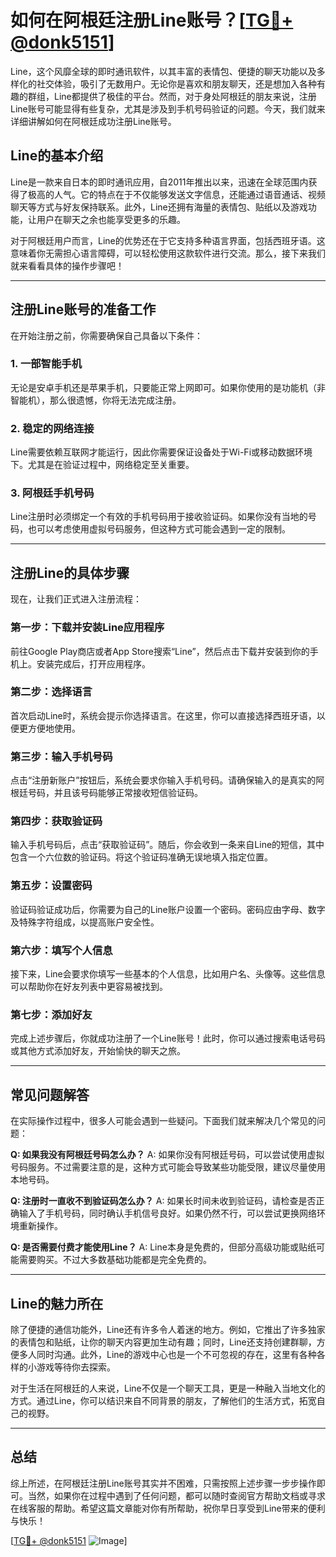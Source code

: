# 如何在阿根廷注册Line账号？[[TG💪+ @donk5151](https://t.me/s/donk5151)]

Line，这个风靡全球的即时通讯软件，以其丰富的表情包、便捷的聊天功能以及多样化的社交体验，吸引了无数用户。无论你是喜欢和朋友聊天，还是想加入各种有趣的群组，Line都提供了极佳的平台。然而，对于身处阿根廷的朋友来说，注册Line账号可能显得有些复杂，尤其是涉及到手机号码验证的问题。今天，我们就来详细讲解如何在阿根廷成功注册Line账号。

## Line的基本介绍

Line是一款来自日本的即时通讯应用，自2011年推出以来，迅速在全球范围内获得了极高的人气。它的特点在于不仅能够发送文字信息，还能通过语音通话、视频聊天等方式与好友保持联系。此外，Line还拥有海量的表情包、贴纸以及游戏功能，让用户在聊天之余也能享受更多的乐趣。

对于阿根廷用户而言，Line的优势还在于它支持多种语言界面，包括西班牙语。这意味着你无需担心语言障碍，可以轻松使用这款软件进行交流。那么，接下来我们就来看看具体的操作步骤吧！

---

## 注册Line账号的准备工作

在开始注册之前，你需要确保自己具备以下条件：

### 1. 一部智能手机
无论是安卓手机还是苹果手机，只要能正常上网即可。如果你使用的是功能机（非智能机），那么很遗憾，你将无法完成注册。

### 2. 稳定的网络连接
Line需要依赖互联网才能运行，因此你需要保证设备处于Wi-Fi或移动数据环境下。尤其是在验证过程中，网络稳定至关重要。

### 3. 阿根廷手机号码
Line注册时必须绑定一个有效的手机号码用于接收验证码。如果你没有当地的号码，也可以考虑使用虚拟号码服务，但这种方式可能会遇到一定的限制。

---

## 注册Line的具体步骤

现在，让我们正式进入注册流程：

### 第一步：下载并安装Line应用程序
前往Google Play商店或者App Store搜索“Line”，然后点击下载并安装到你的手机上。安装完成后，打开应用程序。

### 第二步：选择语言
首次启动Line时，系统会提示你选择语言。在这里，你可以直接选择西班牙语，以便更方便地使用。

### 第三步：输入手机号码
点击“注册新账户”按钮后，系统会要求你输入手机号码。请确保输入的是真实的阿根廷号码，并且该号码能够正常接收短信验证码。

### 第四步：获取验证码
输入手机号码后，点击“获取验证码”。随后，你会收到一条来自Line的短信，其中包含一个六位数的验证码。将这个验证码准确无误地填入指定位置。

### 第五步：设置密码
验证码验证成功后，你需要为自己的Line账户设置一个密码。密码应由字母、数字及特殊字符组成，以提高账户安全性。

### 第六步：填写个人信息
接下来，Line会要求你填写一些基本的个人信息，比如用户名、头像等。这些信息可以帮助你在好友列表中更容易被找到。

### 第七步：添加好友
完成上述步骤后，你就成功注册了一个Line账号！此时，你可以通过搜索电话号码或其他方式添加好友，开始愉快的聊天之旅。

---

## 常见问题解答

在实际操作过程中，很多人可能会遇到一些疑问。下面我们就来解决几个常见的问题：

**Q: 如果我没有阿根廷号码怎么办？**
A: 如果你没有阿根廷号码，可以尝试使用虚拟号码服务。不过需要注意的是，这种方式可能会导致某些功能受限，建议尽量使用本地号码。

**Q: 注册时一直收不到验证码怎么办？**
A: 如果长时间未收到验证码，请检查是否正确输入了手机号码，同时确认手机信号良好。如果仍然不行，可以尝试更换网络环境重新操作。

**Q: 是否需要付费才能使用Line？**
A: Line本身是免费的，但部分高级功能或贴纸可能需要购买。不过大多数基础功能都是完全免费的。

---

## Line的魅力所在

除了便捷的通信功能外，Line还有许多令人着迷的地方。例如，它推出了许多独家的表情包和贴纸，让你的聊天内容更加生动有趣；同时，Line还支持创建群聊，方便多人同时沟通。此外，Line的游戏中心也是一个不可忽视的存在，这里有各种各样的小游戏等待你去探索。

对于生活在阿根廷的人来说，Line不仅是一个聊天工具，更是一种融入当地文化的方式。通过Line，你可以结识来自不同背景的朋友，了解他们的生活方式，拓宽自己的视野。

---

## 总结

综上所述，在阿根廷注册Line账号其实并不困难，只需按照上述步骤一步步操作即可。当然，如果你在过程中遇到了任何问题，都可以随时查阅官方帮助文档或寻求在线客服的帮助。希望这篇文章能对你有所帮助，祝你早日享受到Line带来的便利与快乐！

[[TG💪+ @donk5151](https://t.me/s/donk5151) ![Image](https://i.postimg.cc/rwNCRYN7/Snipaste-2025-04-30-17-27-05.png)]